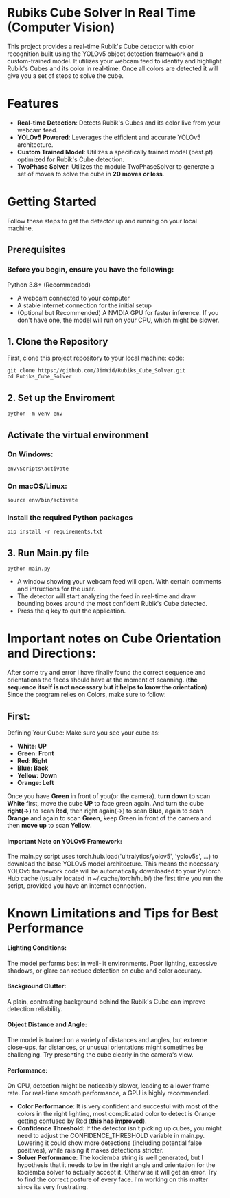 # Rubiks Cube Solver In Real Time (Computer Vision)
This project provides a real-time Rubik's Cube detector with color recognition built using the YOLOv5 object detection framework and a custom-trained model. It utilizes your webcam feed to identify and highlight Rubik's Cubes and its color in real-time. Once all colors are detected it will give you a set of steps to solve the cube.
# Features
 - **Real-time Detection**: Detects Rubik's Cubes and its color live from your webcam feed.
 - **YOLOv5 Powered**: Leverages the efficient and accurate YOLOv5 architecture.
 - **Custom Trained Model**: Utilizes a specifically trained model (best.pt) optimized for Rubik's Cube detection.
 - **TwoPhase Solver**: Utilizes the module TwoPhaseSolver to generate a set of moves to solve the cube in **20 moves or less**.
# Getting Started
Follow these steps to get the detector up and running on your local machine.
## Prerequisites
### Before you begin, ensure you have the following:
Python 3.8+ (Recommended)
- A webcam connected to your computer
- A stable internet connection for the initial setup
- (Optional but Recommended) A NVIDIA GPU for faster inference. If you don't have one, the model will run on your CPU, which might be slower.
## 1. Clone the Repository
First, clone this project repository to your local machine:
code: 
```
git clone https://github.com/JimWid/Rubiks_Cube_Solver.git
cd Rubiks_Cube_Solver
```
## 2. Set up the Enviroment
```
python -m venv env
```
## Activate the virtual environment
### On Windows:
```
env\Scripts\activate
```
### On macOS/Linux:
```
source env/bin/activate
```
### Install the required Python packages
```
pip install -r requirements.txt
```
## 3. Run Main.py file
```
python main.py
```
- A window showing your webcam feed will open. With certain comments and intructions for the user.
- The detector will start analyzing the feed in real-time and draw bounding boxes around the most confident Rubik's Cube detected.
- Press the q key to quit the application.

# Important notes on Cube Orientation and Directions:
After some try and error I have finally found the correct sequence and orientations the faces should have at the moment of scanning. (**the sequence itself is not necessary but it helps to know the orientation**) Since the program relies on Colors, make sure to follow:
## First:
Defining Your Cube: Make sure you see your cube as:
- **White: UP**
- **Green: Front**
- **Red: Right**
- **Blue: Back**
- **Yellow: Down**
- **Orange: Left**

Once you have **Green** in front of you(or the camera). **turn down** to scan **White** first, move the cube **UP** to face green again. And turn the cube **right(->)** to scan **Red**, then right again(->) to scan **Blue**, again to scan **Orange** and again to scan **Green**, keep Green in front of the camera and then **move up** to scan **Yellow**.

#### Important Note on YOLOv5 Framework:
The main.py script uses torch.hub.load('ultralytics/yolov5', 'yolov5s', ...) to download the base YOLOv5 model architecture. This means the necessary YOLOv5 framework code will be automatically downloaded to your PyTorch Hub cache (usually located in ~/.cache/torch/hub/) the first time you run the script, provided you have an internet connection.

# Known Limitations and Tips for Best Performance
#### Lighting Conditions: 
The model performs best in well-lit environments. Poor lighting, excessive shadows, or glare can reduce detection on cube and color accuracy.
#### Background Clutter: 
A plain, contrasting background behind the Rubik's Cube can improve detection reliability.
#### Object Distance and Angle: 
The model is trained on a variety of distances and angles, but extreme close-ups, far distances, or unusual orientations might sometimes be challenging. Try presenting the cube clearly in the camera's view.
#### Performance: 
On CPU, detection might be noticeably slower, leading to a lower frame rate. For real-time smooth performance, a GPU is highly recommended.
 - **Color Performance**: It is very confident and succesful with most of the colors in the right lighting, most complicated color to detect is Orange getting confused by Red (**this has improved**).
 - **Confidence Threshold**: If the detector isn't picking up cubes, you might need to adjust the CONFIDENCE_THRESHOLD variable in main.py. Lowering it could show more detections (including potential      false positives), while raising it makes detections stricter.
 - **Solver Performance**: The kociemba string is well generated, but I hypothesis that it needs to be in the right angle and orientation for the kociemba solver to actually accept it. Otherwise it        will get an error. Try to find the correct posture of every face. I'm working on this matter since its very frustrating.
